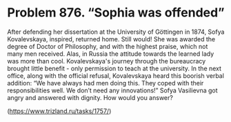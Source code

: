 # Problem 876. “Sophia was offended”

After defending her dissertation at the University of Göttingen in 1874, Sofya Kovalevskaya, inspired, returned home. Still would! She was awarded the degree of Doctor of Philosophy, and with the highest praise, which not many men received. Alas, in Russia the attitude towards the learned lady was more than cool. Kovalevskaya's journey through the bureaucracy brought little benefit - only permission to teach at the university. In the next office, along with the official refusal, Kovalevskaya heard this boorish verbal addition: “We have always had men doing this. They coped with their responsibilities well. We don’t need any innovations!” Sofya Vasilievna got angry and answered with dignity. How would you answer?

(https://www.trizland.ru/tasks/1757/)